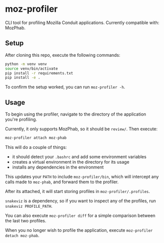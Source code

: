 # moz-profiler

CLI tool for profiling Mozilla Conduit applications. Currently compatible with: MozPhab.

## Setup

After cloning this repo, execute the following commands:

```bash
python -m venv venv
source venv/bin/activate
pip install -r requirements.txt
pip install -e .
```

To confirm the setup worked, you can run `moz-profiler -h`.

## Usage

To begin using the profiler, navigate to the directory of the application you're profiling.

Currently, it only supports MozPhab, so it should be `review/`. Then execute:

```bash
moz-profiler attach moz-phab
```

This will do a couple of things:

- it should detect your `.bashrc` and add some environment variables
- creates a virtual environment in the directory for its usage
- installs any dependencies in the environment

This updates your `PATH` to include `moz-profiler/bin`, which will intercept any calls made to `moz-phab`,
and forward them to the profiler.

After its attached, it will start storing profiles in `moz-profiler/.profiles`.

`snakeviz` is a dependency, so if you want to inspect any of the profiles, run `snakeviz PROFILE_PATH`.

You can also execute `moz-profiler diff` for a simple comparison between the last two profiles.

When you no longer wish to profile the application, execute `moz-profiler detach moz-phab`.

